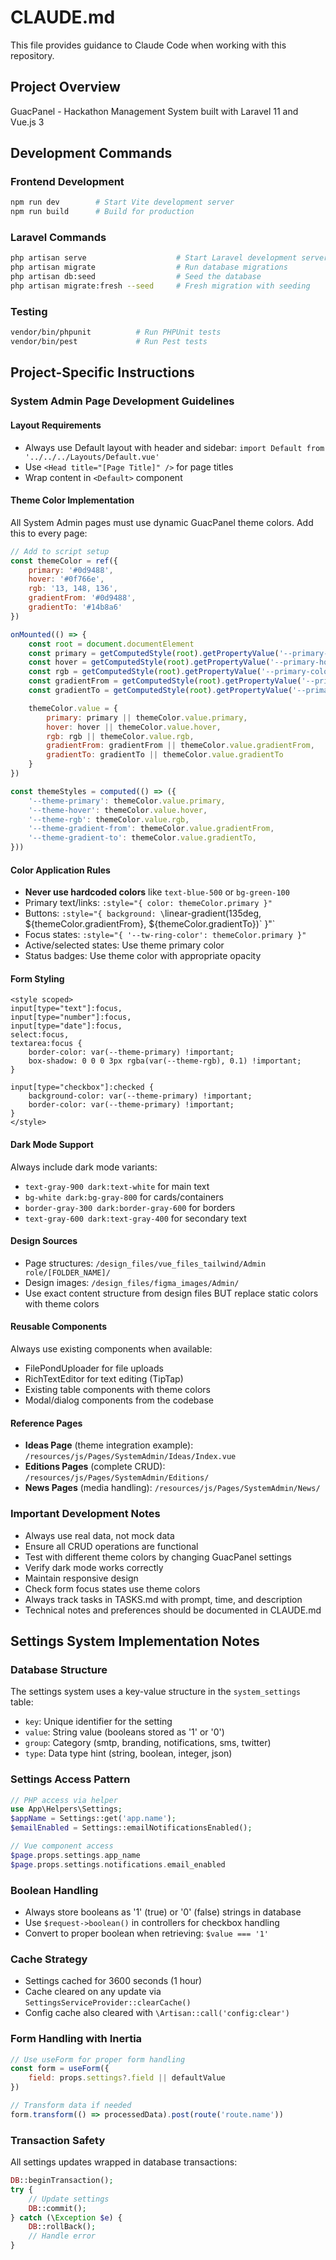 # CLAUDE.md

This file provides guidance to Claude Code when working with this repository.

## Project Overview
GuacPanel - Hackathon Management System built with Laravel 11 and Vue.js 3

## Development Commands

### Frontend Development
```bash
npm run dev        # Start Vite development server
npm run build      # Build for production
```

### Laravel Commands
```bash
php artisan serve                    # Start Laravel development server
php artisan migrate                  # Run database migrations
php artisan db:seed                  # Seed the database
php artisan migrate:fresh --seed     # Fresh migration with seeding
```

### Testing
```bash
vendor/bin/phpunit          # Run PHPUnit tests
vendor/bin/pest             # Run Pest tests
```

## Project-Specific Instructions

### System Admin Page Development Guidelines

#### Layout Requirements
- Always use Default layout with header and sidebar: `import Default from '../../../Layouts/Default.vue'`
- Use `<Head title="[Page Title]" />` for page titles
- Wrap content in `<Default>` component

#### Theme Color Implementation
All System Admin pages must use dynamic GuacPanel theme colors. Add this to every page:

```javascript
// Add to script setup
const themeColor = ref({
    primary: '#0d9488',
    hover: '#0f766e',
    rgb: '13, 148, 136',
    gradientFrom: '#0d9488',
    gradientTo: '#14b8a6'
})

onMounted(() => {
    const root = document.documentElement
    const primary = getComputedStyle(root).getPropertyValue('--primary-color').trim() || '#0d9488'
    const hover = getComputedStyle(root).getPropertyValue('--primary-hover').trim() || '#0f766e'
    const rgb = getComputedStyle(root).getPropertyValue('--primary-color-rgb').trim() || '13, 148, 136'
    const gradientFrom = getComputedStyle(root).getPropertyValue('--primary-gradient-from').trim() || '#0d9488'
    const gradientTo = getComputedStyle(root).getPropertyValue('--primary-gradient-to').trim() || '#14b8a6'

    themeColor.value = {
        primary: primary || themeColor.value.primary,
        hover: hover || themeColor.value.hover,
        rgb: rgb || themeColor.value.rgb,
        gradientFrom: gradientFrom || themeColor.value.gradientFrom,
        gradientTo: gradientTo || themeColor.value.gradientTo
    }
})

const themeStyles = computed(() => ({
    '--theme-primary': themeColor.value.primary,
    '--theme-hover': themeColor.value.hover,
    '--theme-rgb': themeColor.value.rgb,
    '--theme-gradient-from': themeColor.value.gradientFrom,
    '--theme-gradient-to': themeColor.value.gradientTo,
}))
```

#### Color Application Rules
- **Never use hardcoded colors** like `text-blue-500` or `bg-green-100`
- Primary text/links: `:style="{ color: themeColor.primary }"`
- Buttons: `:style="{ background: \`linear-gradient(135deg, \${themeColor.gradientFrom}, \${themeColor.gradientTo})\` }"`
- Focus states: `:style="{ '--tw-ring-color': themeColor.primary }"`
- Active/selected states: Use theme primary color
- Status badges: Use theme color with appropriate opacity

#### Form Styling
```vue
<style scoped>
input[type="text"]:focus,
input[type="number"]:focus,
input[type="date"]:focus,
select:focus,
textarea:focus {
    border-color: var(--theme-primary) !important;
    box-shadow: 0 0 0 3px rgba(var(--theme-rgb), 0.1) !important;
}

input[type="checkbox"]:checked {
    background-color: var(--theme-primary) !important;
    border-color: var(--theme-primary) !important;
}
</style>
```

#### Dark Mode Support
Always include dark mode variants:
- `text-gray-900 dark:text-white` for main text
- `bg-white dark:bg-gray-800` for cards/containers
- `border-gray-300 dark:border-gray-600` for borders
- `text-gray-600 dark:text-gray-400` for secondary text

#### Design Sources
- Page structures: `/design_files/vue_files_tailwind/Admin role/[FOLDER_NAME]/`
- Design images: `/design_files/figma_images/Admin/`
- Use exact content structure from design files BUT replace static colors with theme colors

#### Reusable Components
Always use existing components when available:
- FilePondUploader for file uploads
- RichTextEditor for text editing (TipTap)
- Existing table components with theme colors
- Modal/dialog components from the codebase

#### Reference Pages
- **Ideas Page** (theme integration example): `/resources/js/Pages/SystemAdmin/Ideas/Index.vue`
- **Editions Pages** (complete CRUD): `/resources/js/Pages/SystemAdmin/Editions/`
- **News Pages** (media handling): `/resources/js/Pages/SystemAdmin/News/`

### Important Development Notes
- Always use real data, not mock data
- Ensure all CRUD operations are functional
- Test with different theme colors by changing GuacPanel settings
- Verify dark mode works correctly
- Maintain responsive design
- Check form focus states use theme colors
- Always track tasks in TASKS.md with prompt, time, and description
- Technical notes and preferences should be documented in CLAUDE.md

## Settings System Implementation Notes

### Database Structure
The settings system uses a key-value structure in the `system_settings` table:
- `key`: Unique identifier for the setting
- `value`: String value (booleans stored as '1' or '0')
- `group`: Category (smtp, branding, notifications, sms, twitter)
- `type`: Data type hint (string, boolean, integer, json)

### Settings Access Pattern
```php
// PHP access via helper
use App\Helpers\Settings;
$appName = Settings::get('app.name');
$emailEnabled = Settings::emailNotificationsEnabled();

// Vue component access
$page.props.settings.app_name
$page.props.settings.notifications.email_enabled
```

### Boolean Handling
- Always store booleans as '1' (true) or '0' (false) strings in database
- Use `$request->boolean()` in controllers for checkbox handling
- Convert to proper boolean when retrieving: `$value === '1'`

### Cache Strategy
- Settings cached for 3600 seconds (1 hour)
- Cache cleared on any update via `SettingsServiceProvider::clearCache()`
- Config cache also cleared with `\Artisan::call('config:clear')`

### Form Handling with Inertia
```javascript
// Use useForm for proper form handling
const form = useForm({
    field: props.settings?.field || defaultValue
})

// Transform data if needed
form.transform(() => processedData).post(route('route.name'))
```

### Transaction Safety
All settings updates wrapped in database transactions:
```php
DB::beginTransaction();
try {
    // Update settings
    DB::commit();
} catch (\Exception $e) {
    DB::rollBack();
    // Handle error
}
```